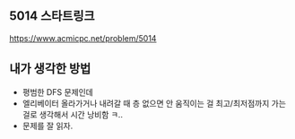 ## 5014 스타트링크

<https://www.acmicpc.net/problem/5014>

## 내가 생각한 방법

<!-- ![이미지](./img.png) -->

- 평범한 DFS 문제인데
- 엘리베이터 올라가거나 내려갈 때 층 없으면 안 움직이는 걸 최고/최저점까지 가는 걸로 생각해서 시간 낭비함 ㅋ..
- 문제를 잘 읽자.
